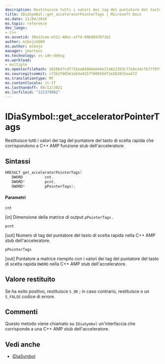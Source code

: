 ```yaml
---
description: Restituisce tutti i valori dei tag del puntatore del tasto di scelta rapida che corrispondono a C++ AMP funzione stub dell'acceleratore.
title: IDiaSymbol::get_acceleratorPointerTags | Microsoft Docs
ms.date: 11/04/2016
ms.topic: reference
dev_langs:
- C++
ms.assetid: 30e13cee-e511-49ec-affd-99b0097071b2
author: mikejo5000
ms.author: mikejo
manager: jmartens
ms.technology: vs-ide-debug
ms.workload:
- multiple
ms.openlocfilehash: 2620b47cdf732ea849d4e644e1fa621363c77a9ce4cfb77f0f97104c3233a710
ms.sourcegitcommit: c72b2f603e1eb3a4157f00926df2e263831ea472
ms.translationtype: MT
ms.contentlocale: it-IT
ms.lasthandoff: 08/12/2021
ms.locfileid: "121379982"
---
```

# <a name="idiasymbolget_acceleratorpointertags"></a>IDiaSymbol::get_acceleratorPointerTags
Restituisce tutti i valori dei tag del puntatore del tasto di scelta rapida che corrispondono a C++ AMP funzione stub dell'acceleratore.

## <a name="syntax"></a>Sintassi

```C++
HRESULT get_acceleratorPointerTags(
   DWORD          cnt,
   DWORD*         pcnt,
   DWORD*         pPointerTags);
```

#### <a name="parameters"></a>Parametri
 `cnt`

[in] Dimensione della matrice di output `pPointerTags` .

 `pcnt`

[out] Numero di tag del puntatore del tasto di scelta rapida nella C++ AMP stub dell'acceleratore.

 `pPointerTags`

[out] Puntatore a matrice riempito con i valori dei tag del puntatore del tasto di scelta rapida `DWORD` nella C++ AMP stub dell'acceleratore.

## <a name="return-value"></a>Valore restituito
 Se ha esito positivo, restituisce `S_OK` ; in caso contrario, restituisce o un `S_FALSE` codice di errore.

## <a name="remarks"></a>Commenti
 Questo metodo viene chiamato su `IDiaSymbol` un'interfaccia che corrisponde a una C++ AMP stub dell'acceleratore.

## <a name="see-also"></a>Vedi anche
- [IDiaSymbol](../../debugger/debug-interface-access/idiasymbol.md)
